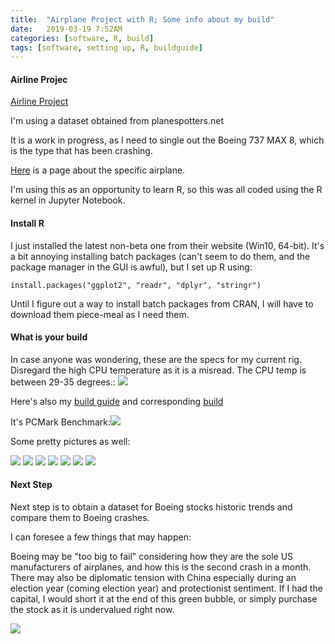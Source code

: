 ```yaml
---
title:  "Airplane Project with R; Some info about my build"
date:   2019-03-19 7:52AM
categories: [software, R, build]
tags: [software, setting up, R, buildguide]
---
```


#### Airline Projec

[Airline Project](https://prettypositron.github.io/minimal/Airline%20Project.html)

I'm using a dataset obtained from planespotters.net

It is a work in progress, as I need to single out the Boeing 737 MAX 8, which is the type that has been crashing.

[Here](https://www.planespotters.net/production-list/Boeing/737/737-MAX-8) is a page about the specific airplane.

I'm using this as an opportunity to learn R, so this was all coded using the R kernel in Jupyter Notebook.



#### Install R

I just installed the latest non-beta one from their website (Win10, 64-bit). It's a bit annoying installing batch packages (can't seem to do them, and the package manager in the GUI is awful), but I set up R using:

`install.packages("ggplot2", "readr", "dplyr", "stringr")`

Until I figure out a way to install batch packages from CRAN, I will have to download them piece-meal as I need them.

#### What is your build

In case anyone was wondering, these are the specs for my current rig. Disregard the high CPU temperature as it is a misread. The CPU temp is between 29-35 degrees.:
![](https://prettypositron.github.io/minimal/images/speccy.PNG)

Here's also my [build guide](https://pcpartpicker.com/guide/JcLrxr/deep-learning-and-gaming-rig) and corresponding [build](https://pcpartpicker.com/b/zdTBD3)

It's PCMark Benchmark:![](https://prettypositron.github.io/minimal/images/pcmark10.PNG)

Some pretty pictures as well:

![](https://prettypositron.github.io/minimal/images/IMG_20190314_192354.jpg)
![](https://prettypositron.github.io/minimal/images/IMG_20190314_192434.jpg)
![](https://prettypositron.github.io/minimal/images/IMG_20190314_192437.jpg)
![](https://prettypositron.github.io/minimal/images/IMG_20190314_192441.jpg)
![](https://prettypositron.github.io/minimal/images/IMG_20190314_193114.jpg)
![](https://prettypositron.github.io/minimal/images/IMG_20190314_193124.jpg)
![](https://prettypositron.github.io/minimal/images/IMG_20190314_193130.jpg)

#### Next Step

Next step is to obtain a dataset for Boeing stocks historic trends and compare them to Boeing crashes.

I can foresee a few things that may happen:

Boeing may be "too big to fail" considering how they are the sole US manufacturers of airplanes, and how this is the second crash in a month. There may also be diplomatic tension with China especially during an election year (coming election year) and protectionist sentiment. If I had the capital, I would short it at the end of this green bubble, or simply purchase the stock as it is undervalued right now.

![](https://prettypositron.github.io/minimal/images/boeing.jpg)

